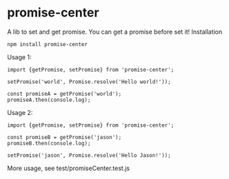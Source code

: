# promise-center
A lib to set and get promise. You can get a promise before set it!
Installation
```
npm install promise-center
```

Usage 1:
```
import {getPromise, setPromise} from 'promise-center';

setPromise('world', Promise.resolve('Hello world!'));

const promiseA = getPromise('world');
promiseA.then(console.log);
```
Usage 2:
```
import {getPromise, setPromise} from 'promise-center';

const promiseB = getPromise('jason');
promiseB.then(console.log);

setPromise('jason', Promise.resolve('Hello Jason!'));
```
More usage, see test/promiseCenter.test.js
